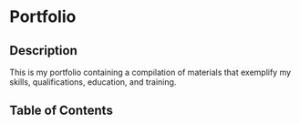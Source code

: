 # Portfolio

## Description

This is my portfolio containing a compilation of materials that exemplify my skills, qualifications, education, and training.

## Table of Contents
